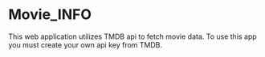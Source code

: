 # Movie_INFO
This web application utilizes TMDB api to fetch movie data. To use this app you must create your own api key from TMDB.
